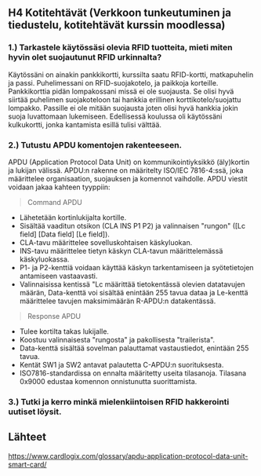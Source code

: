 ## H4 Kotitehtävät (Verkkoon tunkeutuminen ja tiedustelu, kotitehtävät kurssin moodlessa)

### 1.) Tarkastele käytössäsi olevia RFID tuotteita, mieti miten hyvin olet suojautunut RFID urkinnalta?

Käytössäni on ainakin pankkikortti, kurssilta saatu RFID-kortti, matkapuhelin ja passi. Puhelimessani on RFID-suojakotelo, ja paikkoja korteille. Pankkikorttia pidän lompakossani missä ei ole suojausta. Se olisi hyvä siirtää puhelimen suojakoteloon tai hankkia erillinen korttikotelo/suojattu lompakko. Passille ei ole mitään suojausta joten olisi hyvä hankkia jokin suoja luvattomaan lukemiseen. Edellisessä koulussa oli käytössäni kulkukortti, jonka kantamista esillä tulisi välttää. 

### 2.) Tutustu APDU komentojen rakenteeseen.

APDU (Application Protocol Data Unit) on kommunikointiyksikkö (äly)kortin ja lukijan välissä. APDU:n rakenne on määritelty ISO/IEC 7816-4:ssä, joka määrittelee organisaation, suojauksen ja komennot vaihdolle. APDU viestit voidaan jakaa kahteen tyyppiin:

> Command APDU
- Lähetetään kortinlukijalta kortille.
- Sisältää vaaditun otsikon (CLA INS P1 P2) ja valinnaisen "rungon" ([Lc field] [Data field] [Le field]).
- CLA-tavu määrittelee sovelluskohtaisen käskyluokan.
- INS-tavu määrittelee tietyn käskyn CLA-tavun määrittelemässä käskyluokassa.
- P1- ja P2-kenttiä voidaan käyttää käskyn tarkentamiseen ja syötetietojen antamiseen vastaavasti.
- Valinnaisissa kentissä "Lc määrittää tietokentässä olevien datatavujen määrän, Data-kenttä voi sisältää enintään 255 tavua dataa ja Le-kenttä määrittelee tavujen maksimimäärän R-APDU:n datakentässä. 

> Response APDU
- Tulee kortilta takas lukijalle.
- Koostuu valinnaisesta "rungosta" ja pakollisesta "trailerista".
- Data-kenttä sisältää sovelman palauttamat vastaustiedot, enintään 255 tavua.
- Kentät SW1 ja SW2 antavat palautetta C-APDU:n suorituksesta.
- ISO7816-standardissa on ennalta määritetty useita tilasanoja. Tilasana 0x9000 edustaa komennon onnistunutta suorittamista.

### 3.) Tutki ja kerro minkä mielenkiintoisen RFID hakkerointi uutiset löysit.






## Lähteet

https://www.cardlogix.com/glossary/apdu-application-protocol-data-unit-smart-card/

